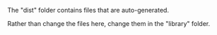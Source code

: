 The "dist" folder contains files that are auto-generated.

Rather than change the files here, change them in the "library" folder.